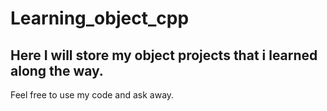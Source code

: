 # Learning_object_cpp

## Here I will store my object projects that i learned along the way.

Feel free to use my code and ask away.
